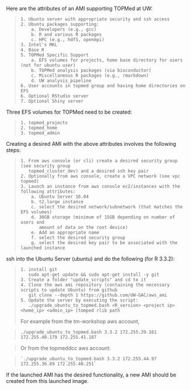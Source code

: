 Here are the attributes of an AMI supporting TOPMed at UW:

>     1. Ubuntu server with appropriate security and ssh access
>     2. Ubuntu packages supporting:
>         a. Developers (e.g., gcc)
>         b. R and various R packages
>         c. HPC (e.g., hdf5, openmpi)
>     3. Intel's MKL
>     4. Base R
>     5. TOPMed Specific Support
>         a. EFS volumes for projects, home base directory for users (not for ubuntu user)
>         b. TOPMed analysis packages (via bioconductor)
>         c. Miscellaneous R packages (e.g., rmarkdown)
>         d. UW analysis_pipeline
>     6. User accounts in topmed group and having home directories on EFS
>     6. Optional RStudio server
>     7. Optional Shiny server

Three EFS volumes for TOPMed need to be created:

>     1. topmed_projects
>     2. topmed_home
>     3. topmed_admin

Creating a desired AMI with the above attributes involves the following steps:

>     1. From aws console (or cli) create a desired security group (see security group
>        topmed_cluster_dev) and a desired ssh key pair
>     2. Optionally from aws console, create a VPC network (see vpc topmed)
>     3. Launch an instance from aws console ec2/instances with the following attributes:
>         a. Ubuntu Server 16.04
>         b. t2.large instance
>         c. select the desired network/subnetwork (that matches the EFS volumes)
>         d. 30GB storage (minimum of 15GB depending on number of users and
>            amount of data on the root device)
>         e. Add an appropriate name
>         f. select the desired security group
>         g. select the desired key pair to be associated with the launched instance

ssh into the Ubuntu Server (ubuntu) and do the following (for R 3.3.2):

>     1. install git
>        sudo apt-get update && sudo apt-get install -y git
>     3. Create a folder "update_scripts" and cd to it
>     4. Clone the aws ami repository (containing the necessary scripts to update Ubuntu) from github
>        git clone --depth 1 https://github.com/UW-GAC/aws_ami
>     5. Update the server by executing the script:
>        ./upgrade_ubuntu_to_topmed.bash <R_version> <project ip> <home_ip> <admin_ip> [tomped rlib path
>  For example from the tm-workshop aws account,

>    `./upgrade_ubuntu_to_topmed.bash 3.3.2 172.255.39.161 172.255.40.179 172.255.41.187`

>  Or from the topmeddcc aws account:

>     `./upgrade_ubuntu_to_topmed.bash 3.3.2 172.255.44.97      172.255.36.89 172.255.40.251`

If the launched AMI has the desired functionality, a new AMI should be created from this launched image.
